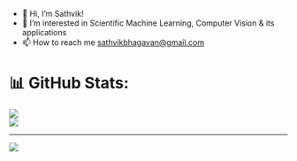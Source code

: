 - 👋 Hi, I’m Sathvik!
- 👀 I’m interested in Scientific Machine Learning, Computer Vision & its applications
- 📫 How to reach me sathvikbhagavan@gmail.com

# 📊 GitHub Stats:
![](https://github-readme-stats.vercel.app/api?username=sathvikbhagavan&theme=dark&hide_border=false&include_all_commits=false&count_private=false)<br/>
![](https://github-readme-streak-stats.herokuapp.com/?user=sathvikbhagavan&theme=dark&hide_border=false)<br/>

---
[![](https://visitcount.itsvg.in/api?id=sathvikbhagavan&icon=0&color=0)](https://visitcount.itsvg.in)

<!-- Proudly created with GPRM ( https://gprm.itsvg.in ) -->

<!---
sathvikbhagavan/sathvikbhagavan is a ✨ special ✨ repository because its `README.md` (this file) appears on your GitHub profile.
You can click the Preview link to take a look at your changes.
--->
